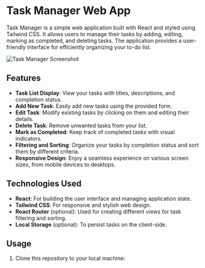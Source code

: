 # Task Manager Web App

Task Manager is a simple web application built with React and styled using Tailwind CSS. It allows users to manage their tasks by adding, editing, marking as completed, and deleting tasks. The application provides a user-friendly interface for efficiently organizing your to-do list.

![Task Manager Screenshot](screenshot.png)

## Features

- **Task List Display**: View your tasks with titles, descriptions, and completion status.
- **Add New Task**: Easily add new tasks using the provided form.
- **Edit Task**: Modify existing tasks by clicking on them and editing their details.
- **Delete Task**: Remove unwanted tasks from your list.
- **Mark as Completed**: Keep track of completed tasks with visual indicators.
- **Filtering and Sorting**: Organize your tasks by completion status and sort them by different criteria.
- **Responsive Design**: Enjoy a seamless experience on various screen sizes, from mobile devices to desktops.

## Technologies Used

- **React**: For building the user interface and managing application state.
- **Tailwind CSS**: For responsive and stylish web design.
- **React Router** (optional): Used for creating different views for task filtering and sorting.
- **Local Storage** (optional): To persist tasks on the client-side.

## Usage

1. Clone this repository to your local machine:

